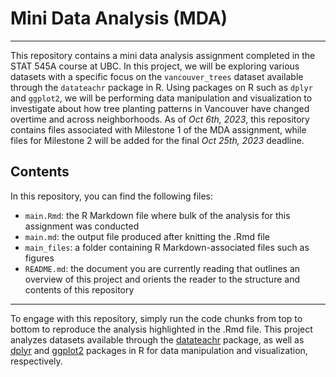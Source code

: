 # Mini Data Analysis (MDA)
***

This repository contains a mini data analysis assignment completed in the STAT 545A course at UBC. In this project, we will be exploring various datasets with a specific focus on the `vancouver_trees` dataset available through the `datateachr` package in R. Using packages on R such as `dplyr` and `ggplot2`, we will be performing data manipulation and visualization to investigate about how tree planting patterns in Vancouver have changed overtime and across neighborhoods. As of *Oct 6th, 2023*, this repository contains files associated with Milestone 1 of the MDA assignment, while files for Milestone 2 will be added for the final *Oct 25th, 2023* deadline.

## Contents

In this repository, you can find the following files:
* `main.Rmd`: the R Markdown file where bulk of the analysis for this assignment was conducted 
* `main.md`: the output file produced after knitting the .Rmd file
* `main_files`: a folder containing R Markdown-associated files such as figures
* `README.md`: the document you are currently reading that outlines an overview of this project and orients the reader to the structure and contents of this repository 

***

To engage with this repository, simply run the code chunks from top to bottom to reproduce the analysis highlighted in the .Rmd file. This project analyzes datasets available through the [datateachr](https://github.com/UBC-MDS/datateachr) package, as well as [dplyr](https://dplyr.tidyverse.org/) and [ggplot2](https://ggplot2.tidyverse.org/) packages in R for data manipulation and visualization, respectively.